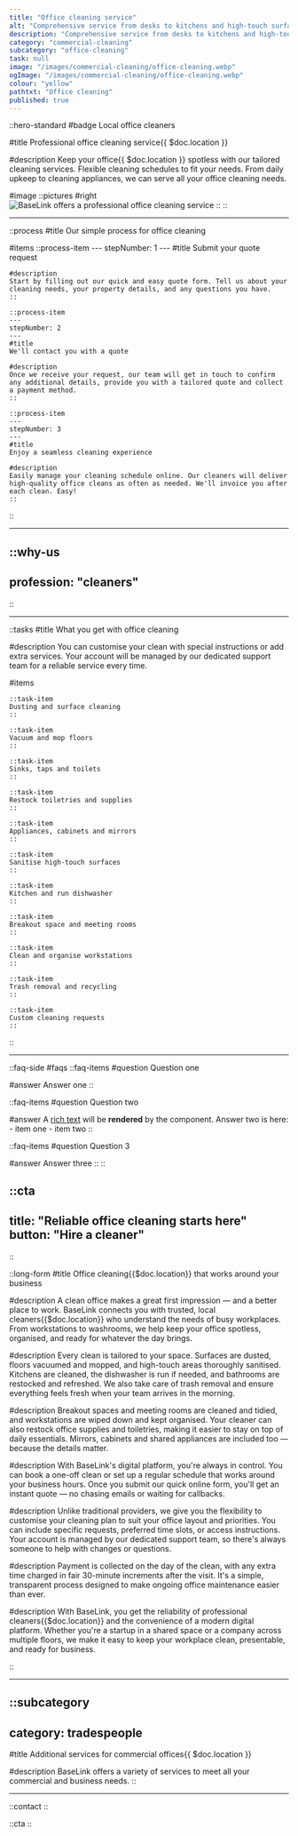 ```yaml
---
title: "Office cleaning service"
alt: "Comprehensive service from desks to kitchens and high-touch surfaces"
description: "Comprehensive service from desks to kitchens and high-touch surfaces"
category: "commercial-cleaning"
subcategory: "office-cleaning"
task: null
image: "/images/commercial-cleaning/office-cleaning.webp"
ogImage: "/images/commercial-cleaning/office-cleaning.webp"
colour: "yellow"
pathtxt: "Office cleaning"
published: true
---
```


::hero-standard
#badge
Local office cleaners

#title
Professional office cleaning service{{ $doc.location }}

#description
Keep your office{{ $doc.location }} spotless with our tailored cleaning services. Flexible cleaning schedules to fit your needs. From daily upkeep to cleaning appliances, we can serve all your office cleaning needs.

#image
    ::pictures
    #right
    ![BaseLink offers a professional office cleaning service](/images/commercial-cleaning/office-cleaning.webp)
    ::
::

---

::process
#title
Our simple process for office cleaning

#items
    ::process-item
    ---
    stepNumber: 1
    ---
    #title
    Submit your quote request

    #description
    Start by filling out our quick and easy quote form. Tell us about your cleaning needs, your property details, and any questions you have.
    ::
    
    ::process-item
    ---
    stepNumber: 2
    ---
    #title
    We'll contact you with a quote

    #description
    Once we receive your request, our team will get in touch to confirm any additional details, provide you with a tailored quote and collect a payment method.
    ::

    ::process-item
    ---
    stepNumber: 3
    ---
    #title
    Enjoy a seamless cleaning experience

    #description
    Easily manage your cleaning schedule online. Our cleaners will deliver high-quality office cleans as often as needed. We'll invoice you after each clean. Easy!
    ::
::

---

::why-us
---
profession: "cleaners"
---
::

---

::tasks
#title
What you get with office cleaning

#description
You can customise your clean with special instructions or add extra services. Your account will be managed by our dedicated support team for a reliable service every time.

#items
    
    ::task-item
    Dusting and surface cleaning
    ::
    
    ::task-item
    Vacuum and mop floors
    ::
    
    ::task-item
    Sinks, taps and toilets
    ::
    
    ::task-item
    Restock toiletries and supplies
    ::
    
    ::task-item
    Appliances, cabinets and mirrors
    ::

    ::task-item
    Sanitise high-touch surfaces
    ::

    ::task-item
    Kitchen and run dishwasher
    ::

    ::task-item
    Breakout space and meeting rooms
    ::

    ::task-item
    Clean and organise workstations
    ::

    ::task-item
    Trash removal and recycling
    ::

    ::task-item
    Custom cleaning requests
    ::
::

---

::faq-side
#faqs
  ::faq-items
  #question
  Question one

  #answer
  Answer one
  ::

  ::faq-items
  #question
  Question two

  #answer
  A [rich text](/services/commercial-cleaning) will be **rendered** by the component.
  Answer two is here:
    - item one
    - item two
  ::

  ::faq-items
  #question
  Question 3

  #answer
  Answer three
  ::
::

::cta
---
title: "Reliable office cleaning starts here"
button: "Hire a cleaner"
---
::

::long-form
#title
Office cleaning{{$doc.location}} that works around your business

#description
A clean office makes a great first impression — and a better place to work. BaseLink connects you with trusted, local cleaners{{$doc.location}} who understand the needs of busy workplaces. From workstations to washrooms, we help keep your office spotless, organised, and ready for whatever the day brings.

#description
Every clean is tailored to your space. Surfaces are dusted, floors vacuumed and mopped, and high-touch areas thoroughly sanitised. Kitchens are cleaned, the dishwasher is run if needed, and bathrooms are restocked and refreshed. We also take care of trash removal and ensure everything feels fresh when your team arrives in the morning.

#description
Breakout spaces and meeting rooms are cleaned and tidied, and workstations are wiped down and kept organised. Your cleaner can also restock office supplies and toiletries, making it easier to stay on top of daily essentials. Mirrors, cabinets and shared appliances are included too — because the details matter.

#description
With BaseLink's digital platform, you're always in control. You can book a one-off clean or set up a regular schedule that works around your business hours. Once you submit our quick online form, you'll get an instant quote — no chasing emails or waiting for callbacks.

#description
Unlike traditional providers, we give you the flexibility to customise your cleaning plan to suit your office layout and priorities. You can include specific requests, preferred time slots, or access instructions. Your account is managed by our dedicated support team, so there's always someone to help with changes or questions.

#description
Payment is collected on the day of the clean, with any extra time charged in fair 30-minute increments after the visit. It's a simple, transparent process designed to make ongoing office maintenance easier than ever.

#description
With BaseLink, you get the reliability of professional cleaners{{$doc.location}} and the convenience of a modern digital platform. Whether you're a startup in a shared space or a company across multiple floors, we make it easy to keep your workplace clean, presentable, and ready for business.

::

---

::subcategory
---
category: tradespeople
---
#title
Additional services for commercial offices{{ $doc.location }}

#description
BaseLink offers a variety of services to meet all your commercial and business needs.
::

---

::contact
::

::cta
::